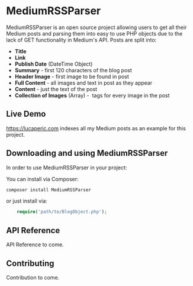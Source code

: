 # MediumRSSParser

MediumRSSParser is an open source project allowing users to get all their Medium posts and parsing them into easy to use PHP objects due to the lack of GET functionality in Medium's API. Posts are split into:

* __Title__
* __Link__
* __Publish Date__ (DateTime Object)
* __Summary__ - first 120 characters of the blog post
* __Header Image__ - first image to be found in post
* __Full Content__ - all images and text in post as they appear
* __Content__ - just the text of the post
* __Collection of Images__ (Array) - <img> tags for every image in the post

## Live Demo

https://lucaperic.com indexes all my Medium posts as an example for this project.

## Downloading and using MediumRSSParser

In order to use MediumRSSParser in your project:

You can install via Composer:

```bash
composer install MediumRSSParser
```

or just install via:

```php
	require('path/to/BlogObject.php');
```

## API Reference

API Reference to come.

## Contributing

Contribution to come.